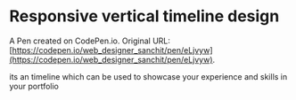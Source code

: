 # Responsive vertical timeline design

A Pen created on CodePen.io. Original URL: [https://codepen.io/web_designer_sanchit/pen/eLjvyw](https://codepen.io/web_designer_sanchit/pen/eLjvyw).

its an timeline which can be used to showcase your experience and skills in your portfolio 
